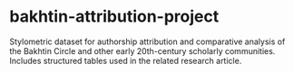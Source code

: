 # bakhtin-attribution-project
Stylometric dataset for authorship attribution and comparative analysis of the Bakhtin Circle and other early 20th-century scholarly communities. Includes structured tables used in the related research article.
